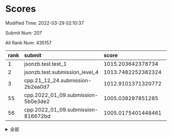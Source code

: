 # Scores

Modified Time: 2022-03-29 02:10:37

Submit Num: 207

All Rank Num: 435157

| rank |               submit               |       score        |       sigma        | pk_num |
| :--- | :--------------------------------- | :----------------- | :----------------- | :----- |
| 1    | jsonzb.test.test_1                 | 1015.203642378734  | 0.8222163479667968 | 8408   |
| 2    | jsonzb.test.submission_level_4     | 1013.7482252382324 | 0.8515074674457047 | 8407   |
| 3    | cpp.21_12_24.submission-2b2ea0d7   | 1012.9101371320772 | 0.795346790631278  | 8403   |
| 55   | cpp.2022_01_09.submission-5b0e3de2 | 1005.038287851285  | 0.7375869435770661 | 8409   |
| 56   | cpp.2022_01_09.submission-816672bd | 1005.0175401448461 | 0.731669195227131  | 8409   |


<details>
<summary>全部</summary>

| rank |                 submit                 |       score        |       sigma        | pk_num |
| :--- | :------------------------------------- | :----------------- | :----------------- | :----- |
| 1    | jsonzb.test.test_1                     | 1015.203642378734  | 0.8222163479667968 | 8408   |
| 2    | jsonzb.test.submission_level_4         | 1013.7482252382324 | 0.8515074674457047 | 8407   |
| 3    | cpp.21_12_24.submission-2b2ea0d7       | 1012.9101371320772 | 0.795346790631278  | 8403   |
| 4    | gobigger.level_3.submission_level_3_43 | 1011.8957939598882 | 0.7966848566400858 | 8413   |
| 5    | gobigger.level_3.submission_level_3_25 | 1011.757379098423  | 0.7935123768398373 | 8409   |
| 6    | gobigger.level_3.submission_level_3_3  | 1011.564541568563  | 0.7914342662617531 | 8409   |
| 7    | gobigger.level_3.submission_level_3_34 | 1011.5025480444046 | 0.7738075999832075 | 8407   |
| 8    | gobigger.level_3.submission_level_3_24 | 1011.4870367025769 | 0.7753913052324283 | 8413   |
| 9    | gobigger.level_3.submission_level_3_12 | 1011.4834871899103 | 0.7772627739541419 | 8414   |
| 10   | gobigger.level_3.submission_level_3_33 | 1011.2670289333134 | 0.7809568065683056 | 8410   |
| 11   | gobigger.level_3.submission_level_3_22 | 1011.2240408472952 | 0.7748112969668756 | 8412   |
| 12   | gobigger.level_3.submission_level_3_46 | 1011.1356005138044 | 0.7885349805697962 | 8408   |
| 13   | gobigger.level_3.submission_level_3_47 | 1010.9821668900481 | 0.7537737237408276 | 8408   |
| 14   | gobigger.level_3.submission_level_3_37 | 1010.942212883015  | 0.7793147021880379 | 8413   |
| 15   | gobigger.level_3.submission_level_3_0  | 1010.9184677021041 | 0.7548503641225247 | 8411   |
| 16   | gobigger.level_3.submission_level_3_40 | 1010.7732074419133 | 0.7664693941522508 | 8405   |
| 17   | gobigger.level_3.submission_level_3_9  | 1010.6098291567232 | 0.7869342656064982 | 8411   |
| 18   | gobigger.level_3.submission_level_3_19 | 1010.5865367020867 | 0.770741905872246  | 8410   |
| 19   | gobigger.level_3.submission_level_3_5  | 1010.5554316946749 | 0.751351346042619  | 8405   |
| 20   | gobigger.level_3.submission_level_3_13 | 1010.5228291253651 | 0.7818196818085767 | 8406   |
| 21   | gobigger.level_3.submission_level_3_44 | 1010.5039997874662 | 0.7677548331759875 | 8409   |
| 22   | gobigger.level_3.submission_level_3_32 | 1010.325670182912  | 0.7628041732678591 | 8406   |
| 23   | gobigger.level_3.submission_level_3_27 | 1010.3247577510774 | 0.772946498340295  | 8411   |
| 24   | gobigger.level_3.submission_level_3_7  | 1010.2685306447664 | 0.7416923455950173 | 8416   |
| 25   | gobigger.level_3.submission_level_3_11 | 1010.135264484314  | 0.743184366441726  | 8410   |
| 26   | gobigger.level_3.submission_level_3_48 | 1010.0757907705336 | 0.7539203224216966 | 8410   |
| 27   | gobigger.level_3.submission_level_3_17 | 1010.0713295472082 | 0.7531869402460806 | 8410   |
| 28   | gobigger.level_3.submission_level_3_29 | 1010.0545187925954 | 0.7691833469522789 | 8410   |
| 29   | gobigger.level_3.submission_level_3_31 | 1010.0311905442331 | 0.7732007586127373 | 8410   |
| 30   | gobigger.level_3.submission_level_3_39 | 1009.9105402546327 | 0.7514195436932186 | 8406   |
| 31   | gobigger.level_3.submission_level_3_42 | 1009.8688845395939 | 0.7588780500604443 | 8406   |
| 32   | gobigger.level_3.submission_level_3_14 | 1009.8628069817386 | 0.7723492880044132 | 8410   |
| 33   | gobigger.level_3.submission_level_3_6  | 1009.8526947998645 | 0.7802713267949263 | 8410   |
| 34   | gobigger.level_3.submission_level_3_15 | 1009.8415617734076 | 0.7429980847195365 | 8411   |
| 35   | gobigger.level_3.submission_level_3_23 | 1009.7935115351778 | 0.7487113496173411 | 8410   |
| 36   | gobigger.level_3.submission_level_3_41 | 1009.6930842710472 | 0.7461760125462062 | 8408   |
| 37   | gobigger.level_3.submission_level_3_49 | 1009.6225891431621 | 0.7694803589176166 | 8411   |
| 38   | gobigger.level_3.submission_level_3_26 | 1009.552126104724  | 0.7624607016603082 | 8408   |
| 39   | gobigger.level_3.submission_level_3_8  | 1009.5239501764504 | 0.7620729559254842 | 8401   |
| 40   | gobigger.level_3.submission_level_3_36 | 1009.5148585901162 | 0.7320600965097994 | 8411   |
| 41   | gobigger.level_3.submission_level_3_1  | 1009.487386989285  | 0.7519318005115251 | 8409   |
| 42   | gobigger.level_3.submission_level_3_16 | 1009.4757484080482 | 0.7515971756384981 | 8407   |
| 43   | gobigger.level_3.submission_level_3_35 | 1009.443826908274  | 0.7602571585443022 | 8408   |
| 44   | gobigger.level_3.submission_level_3_10 | 1009.3009072640311 | 0.76008615314713   | 8404   |
| 45   | gobigger.level_3.submission_level_3_45 | 1009.2795855779669 | 0.7503706909801054 | 8401   |
| 46   | gobigger.level_3.submission_level_3_38 | 1009.2184795151695 | 0.7357287753398232 | 8410   |
| 47   | gobigger.level_3.submission_level_3_18 | 1009.1687769289657 | 0.7561985517472706 | 8406   |
| 48   | gobigger.level_3.submission_level_3_28 | 1009.0659512220433 | 0.7586473661458857 | 8406   |
| 49   | gobigger.level_3.submission_level_3_2  | 1008.9047784144922 | 0.755235780652606  | 8411   |
| 50   | gobigger.level_3.submission_level_3_4  | 1008.888117466877  | 0.7465401667663382 | 8407   |
| 51   | gobigger.level_3.submission_level_3_20 | 1008.7135172667961 | 0.7667443911793785 | 8411   |
| 52   | gobigger.level_3.submission_level_3_30 | 1008.3297425294453 | 0.7825907186173561 | 8404   |
| 53   | gobigger.level_3.submission_level_3_21 | 1007.4344093274245 | 0.7388068675106122 | 8404   |
| 54   | gobigger.level_1.submission_level_1_41 | 1005.3982350881623 | 0.7321575310089928 | 8409   |
| 55   | cpp.2022_01_09.submission-5b0e3de2     | 1005.038287851285  | 0.7375869435770661 | 8409   |
| 56   | cpp.2022_01_09.submission-816672bd     | 1005.0175401448461 | 0.731669195227131  | 8409   |
| 57   | gobigger.level_1.submission_level_1_49 | 1004.5424043372046 | 0.7225591290040893 | 8411   |
| 58   | gobigger.level_1.submission_level_1_8  | 1004.4685370193818 | 0.7285156428943901 | 8407   |
| 59   | gobigger.level_1.submission_level_1_42 | 1004.1719770975865 | 0.7188674454892673 | 8411   |
| 60   | gobigger.level_1.submission_level_1_33 | 1004.0939857056094 | 0.7186116663089522 | 8409   |
| 61   | gobigger.level_1.submission_level_1_20 | 1004.0537896828251 | 0.7188454009663154 | 8405   |
| 62   | gobigger.level_1.submission_level_1_45 | 1004.0475475690474 | 0.7039278633255038 | 8415   |
| 63   | gobigger.level_1.submission_level_1_47 | 1004.0297765710652 | 0.7210897758797914 | 8407   |
| 64   | gobigger.level_1.submission_level_1_29 | 1003.8417033247556 | 0.7137336417947926 | 8405   |
| 65   | gobigger.level_1.submission_level_1_17 | 1003.7999484529515 | 0.7206051383659066 | 8413   |
| 66   | gobigger.level_1.submission_level_1_37 | 1003.7020970228208 | 0.7099651424345088 | 8410   |
| 67   | gobigger.level_1.submission_level_1_2  | 1003.6578165288676 | 0.7210588588373517 | 8412   |
| 68   | gobigger.level_1.submission_level_1_43 | 1003.6087127087995 | 0.7102676379623165 | 8408   |
| 69   | gobigger.level_1.submission_level_1_10 | 1003.6065268884743 | 0.7185693649004545 | 8411   |
| 70   | gobigger.level_1.submission_level_1_12 | 1003.5905920166645 | 0.7234353002103608 | 8416   |
| 71   | gobigger.level_1.submission_level_1_36 | 1003.5780071850044 | 0.7336114681046402 | 8411   |
| 72   | gobigger.level_1.submission_level_1_26 | 1003.4710663389608 | 0.7202154051543204 | 8405   |
| 73   | gobigger.level_1.submission_level_1_3  | 1003.4247287721923 | 0.7235685818955704 | 8405   |
| 74   | gobigger.level_1.submission_level_1_7  | 1003.4036524175536 | 0.7179835557214974 | 8408   |
| 75   | gobigger.level_1.submission_level_1_23 | 1003.3650232029262 | 0.7139366293885829 | 8410   |
| 76   | gobigger.level_1.submission_level_1_0  | 1003.29348203736   | 0.7113670662617569 | 8406   |
| 77   | gobigger.level_1.submission_level_1_24 | 1003.2388344446786 | 0.7167649192036822 | 8412   |
| 78   | gobigger.level_1.submission_level_1_14 | 1003.2011062875407 | 0.7058196147869323 | 8413   |
| 79   | gobigger.level_1.submission_level_1_15 | 1003.1980405546972 | 0.7150278475910341 | 8407   |
| 80   | gobigger.level_1.submission_level_1_5  | 1003.1460522496461 | 0.7160975080750868 | 8418   |
| 81   | gobigger.level_1.submission_level_1_22 | 1003.1384884924893 | 0.7165049734062373 | 8404   |
| 82   | gobigger.level_1.submission_level_1_16 | 1003.1341960953708 | 0.7081812512841628 | 8404   |
| 83   | gobigger.level_1.submission_level_1_40 | 1003.115875735219  | 0.7116883206029947 | 8409   |
| 84   | gobigger.level_1.submission_level_1_25 | 1003.112930182499  | 0.7144542305485673 | 8410   |
| 85   | gobigger.level_1.submission_level_1_27 | 1003.052224556506  | 0.7169158911965522 | 8410   |
| 86   | gobigger.level_1.submission_level_1_6  | 1003.0188551890092 | 0.7209247752364815 | 8405   |
| 87   | gobigger.level_1.submission_level_1_34 | 1002.961208115446  | 0.7136666426191582 | 8410   |
| 88   | gobigger.level_1.submission_level_1_9  | 1002.8344974035122 | 0.7048529052654294 | 8409   |
| 89   | gobigger.level_1.submission_level_1_35 | 1002.830987615923  | 0.7166172634973128 | 8408   |
| 90   | gobigger.level_1.submission_level_1_13 | 1002.8309520279444 | 0.7117171539327621 | 8408   |
| 91   | gobigger.level_1.submission_level_1_1  | 1002.7869261443491 | 0.70529503682109   | 8410   |
| 92   | gobigger.level_1.submission_level_1_30 | 1002.7672524503467 | 0.7177298240714659 | 8409   |
| 93   | gobigger.level_1.submission_level_1_4  | 1002.7311921236554 | 0.7209897330342018 | 8408   |
| 94   | gobigger.level_1.submission_level_1_31 | 1002.7117594781745 | 0.6998188800473742 | 8407   |
| 95   | gobigger.level_1.submission_level_1_11 | 1002.4913060769561 | 0.7250437893718007 | 8405   |
| 96   | gobigger.level_1.submission_level_1_39 | 1002.4897701294561 | 0.7067650820133147 | 8410   |
| 97   | gobigger.level_1.submission_level_1_18 | 1002.4030344451415 | 0.7348475573840081 | 8408   |
| 98   | gobigger.level_1.submission_level_1_21 | 1002.2145093607687 | 0.7249911089125934 | 8411   |
| 99   | gobigger.level_1.submission_level_1_44 | 1002.1735574980913 | 0.7048305013350947 | 8412   |
| 100  | gobigger.level_1.submission_level_1_46 | 1002.1714362352466 | 0.7200366487068048 | 8410   |
| 101  | gobigger.level_1.submission_level_1_28 | 1002.1387648273532 | 0.7072035892745563 | 8407   |
| 102  | gobigger.level_1.submission_level_1_38 | 1002.0406737805289 | 0.7244432969805414 | 8410   |
| 103  | gobigger.level_1.submission_level_1_19 | 1001.9945194272087 | 0.7166022678641388 | 8407   |
| 104  | gobigger.level_1.submission_level_1_48 | 1001.9170514149134 | 0.7160284249453585 | 8409   |
| 105  | gobigger.level_1.submission_level_1_32 | 1001.7557629966248 | 0.7193523882859629 | 8406   |
| 106  | gobigger.random.submission_random_27   | 997.64761478816    | 0.6952478944676246 | 8408   |
| 107  | gobigger.random.submission_random_41   | 997.6402712190082  | 0.7030029692593815 | 8406   |
| 108  | gobigger.random.submission_random_8    | 996.7824043301495  | 0.7065092094227768 | 8402   |
| 109  | gobigger.random.submission_random_44   | 996.7526821288601  | 0.7128299942125281 | 8406   |
| 110  | gobigger.random.submission_random_13   | 996.6105700117273  | 0.7030603620297081 | 8408   |
| 111  | gobigger.random.submission_random_10   | 996.569294665363   | 0.7110604086305697 | 8408   |
| 112  | gobigger.random.submission_random_30   | 996.5234748876501  | 0.7081897810356855 | 8408   |
| 113  | gobigger.random.submission_random_31   | 996.4949154663987  | 0.7188085603158196 | 8405   |
| 114  | gobigger.random.submission_random_4    | 996.4857460602291  | 0.7091758731385026 | 8405   |
| 115  | gobigger.random.submission_random_43   | 996.4800771934267  | 0.7095361163492393 | 8411   |
| 116  | gobigger.random.submission_random_34   | 996.4510025039921  | 0.7043764691687059 | 8407   |
| 117  | gobigger.random.submission_random_19   | 996.4073224870458  | 0.7121449299428182 | 8408   |
| 118  | gobigger.random.submission_random_14   | 996.4009685180423  | 0.703625543676359  | 8410   |
| 119  | gobigger.random.submission_random_37   | 996.3784564712548  | 0.6996681405498602 | 8413   |
| 120  | gobigger.random.submission_random_39   | 996.3741861241281  | 0.702722303026818  | 8411   |
| 121  | gobigger.random.submission_random_3    | 996.3693549722375  | 0.7110786122510828 | 8406   |
| 122  | gobigger.random.submission_random_11   | 996.3494505188775  | 0.7259390600477491 | 8412   |
| 123  | gobigger.random.submission_random_49   | 996.3231572953682  | 0.714857338234441  | 8411   |
| 124  | gobigger.random.submission_random_18   | 996.312622648928   | 0.7143003577130722 | 8410   |
| 125  | gobigger.random.submission_random_46   | 996.2002473737303  | 0.7083349855525805 | 8408   |
| 126  | gobigger.random.submission_random_7    | 996.1953569651893  | 0.7232416187087642 | 8411   |
| 127  | gobigger.random.submission_random_33   | 996.104168068024   | 0.7023147574922126 | 8409   |
| 128  | gobigger.random.submission_random_16   | 996.0340674167713  | 0.7139843469087498 | 8409   |
| 129  | gobigger.random.submission_random_38   | 996.0120546891869  | 0.7104005141242637 | 8403   |
| 130  | gobigger.random.submission_random_6    | 996.0102809721132  | 0.7121056753252349 | 8409   |
| 131  | gobigger.random.submission_random_25   | 995.9804340190572  | 0.7159594367055324 | 8407   |
| 132  | gobigger.random.submission_random_0    | 995.9801487036431  | 0.7033337629198382 | 8410   |
| 133  | gobigger.random.submission_random_5    | 995.9512859050777  | 0.7114655952450143 | 8411   |
| 134  | gobigger.random.submission_random_47   | 995.8566184026552  | 0.7168343223321272 | 8407   |
| 135  | gobigger.random.submission_random_29   | 995.8369548353369  | 0.7025053238160396 | 8409   |
| 136  | gobigger.random.submission_random_48   | 995.8085983636169  | 0.7285697502386062 | 8408   |
| 137  | gobigger.random.submission_random_35   | 995.7938803123617  | 0.7099903742425083 | 8413   |
| 138  | gobigger.random.submission_random_40   | 995.7793288199039  | 0.703993568596493  | 8411   |
| 139  | gobigger.random.submission_random_32   | 995.7764485677912  | 0.7162203449133445 | 8408   |
| 140  | gobigger.random.submission_random_9    | 995.7387591212057  | 0.701454773081874  | 8407   |
| 141  | gobigger.random.submission_random_36   | 995.7312002754438  | 0.7029553876791205 | 8409   |
| 142  | gobigger.random.submission_random_20   | 995.5918662373736  | 0.7121633635632041 | 8414   |
| 143  | gobigger.random.submission_random_45   | 995.5228421947351  | 0.7127534745580235 | 8407   |
| 144  | gobigger.random.submission_random_26   | 995.5109100265105  | 0.7087929230936045 | 8411   |
| 145  | gobigger.random.submission_random_28   | 995.4981008595939  | 0.7028909900702959 | 8405   |
| 146  | gobigger.random.submission_random_15   | 995.4563359815212  | 0.702267112313022  | 8409   |
| 147  | gobigger.random.submission_random_12   | 995.4320877099599  | 0.7115912155530494 | 8409   |
| 148  | gobigger.random.submission_random_1    | 995.400321661433   | 0.7253853167642388 | 8408   |
| 149  | gobigger.random.submission_random_22   | 995.2961505945805  | 0.7262835452621218 | 8407   |
| 150  | gobigger.random.submission_random_21   | 995.2710015878214  | 0.7056801007618099 | 8410   |
| 151  | gobigger.random.submission_random_42   | 995.2573006595193  | 0.7177199989476614 | 8413   |
| 152  | gobigger.random.submission_random_24   | 995.1753559853239  | 0.7252703632763621 | 8414   |
| 153  | gobigger.random.submission_random_23   | 995.019458268201   | 0.6942684479633515 | 8411   |
| 154  | gobigger.random.submission_random_2    | 995.0151014847577  | 0.707493528037609  | 8411   |
| 155  | gobigger.random.submission_random_17   | 994.4970686361696  | 0.7247930095694382 | 8411   |
| 156  | gobigger.level_2.submission_level_2_12 | 994.0224486972588  | 0.7156394242332571 | 8412   |
| 157  | gobigger.level_2.submission_level_2_47 | 993.7945033709148  | 0.7271108483865855 | 8411   |
| 158  | gobigger.level_2.submission_level_2_11 | 993.7087176534187  | 0.7376232613726577 | 8409   |
| 159  | gobigger.level_2.submission_level_2_8  | 993.5066025025118  | 0.746189031643521  | 8409   |
| 160  | gobigger.level_2.submission_level_2_0  | 993.2005944743808  | 0.735227063002339  | 8407   |
| 161  | gobigger.level_2.submission_level_2_6  | 993.185377754277   | 0.7282882283309468 | 8412   |
| 162  | gobigger.level_2.submission_level_2_9  | 993.1681483199152  | 0.7124510801925976 | 8399   |
| 163  | gobigger.level_2.submission_level_2_2  | 993.0246479200187  | 0.746783820138853  | 8414   |
| 164  | gobigger.level_2.submission_level_2_43 | 993.0051053078146  | 0.7353067214758459 | 8407   |
| 165  | gobigger.level_2.submission_level_2_13 | 993.000469566258   | 0.7456142991501911 | 8409   |
| 166  | gobigger.level_2.submission_level_2_39 | 992.6125136006401  | 0.7302374018722775 | 8407   |
| 167  | gobigger.level_2.submission_level_2_15 | 992.5943341901694  | 0.7547225642642644 | 8409   |
| 168  | gobigger.level_2.submission_level_2_42 | 992.5528966105061  | 0.7469109663196469 | 8403   |
| 169  | gobigger.level_2.submission_level_2_21 | 992.4426085910052  | 0.7476001128180371 | 8413   |
| 170  | gobigger.level_2.submission_level_2_49 | 992.4322750599284  | 0.740508889860428  | 8399   |
| 171  | gobigger.level_2.submission_level_2_28 | 992.4266970961862  | 0.7420401497792524 | 8412   |
| 172  | gobigger.level_2.submission_level_2_29 | 992.418318704919   | 0.7595052415968165 | 8411   |
| 173  | gobigger.level_2.submission_level_2_14 | 992.3543194839712  | 0.7605650532017695 | 8414   |
| 174  | gobigger.level_2.submission_level_2_1  | 992.309330921414   | 0.7493077617909696 | 8402   |
| 175  | gobigger.level_2.submission_level_2_19 | 992.298812832255   | 0.7396317937180498 | 8409   |
| 176  | gobigger.level_2.submission_level_2_34 | 992.1850383578013  | 0.7361384461543216 | 8409   |
| 177  | gobigger.level_2.submission_level_2_35 | 992.1789550633239  | 0.7400653396145914 | 8409   |
| 178  | gobigger.level_2.submission_level_2_48 | 992.1759829633401  | 0.7445337392307094 | 8407   |
| 179  | gobigger.level_2.submission_level_2_27 | 992.114303419784   | 0.7533155956460047 | 8413   |
| 180  | gobigger.level_2.submission_level_2_37 | 992.0261311892041  | 0.765341057735487  | 8409   |
| 181  | gobigger.level_2.submission_level_2_33 | 991.998124545296   | 0.7506240134466957 | 8406   |
| 182  | gobigger.level_2.submission_level_2_23 | 991.9732446170374  | 0.7461029234666462 | 8412   |
| 183  | gobigger.level_2.submission_level_2_30 | 991.9639886556294  | 0.7573446874759352 | 8407   |
| 184  | gobigger.level_2.submission_level_2_40 | 991.9602093883813  | 0.7446864494698094 | 8411   |
| 185  | gobigger.level_2.submission_level_2_45 | 991.9240245402215  | 0.7518241016301581 | 8410   |
| 186  | gobigger.level_2.submission_level_2_4  | 991.8589541367531  | 0.741116149334183  | 8407   |
| 187  | gobigger.level_2.submission_level_2_36 | 991.8322735679938  | 0.7527385497893955 | 8408   |
| 188  | gobigger.level_2.submission_level_2_7  | 991.7701100828956  | 0.7391551703662456 | 8408   |
| 189  | gobigger.level_2.submission_level_2_18 | 991.7587238455742  | 0.7345634054641668 | 8409   |
| 190  | gobigger.level_2.submission_level_2_31 | 991.7506351124185  | 0.7499303293975603 | 8409   |
| 191  | gobigger.level_2.submission_level_2_22 | 991.7423287412836  | 0.7345576617457635 | 8406   |
| 192  | gobigger.level_2.submission_level_2_46 | 991.7093722791442  | 0.7408151046653384 | 8408   |
| 193  | gobigger.level_2.submission_level_2_20 | 991.6321870790492  | 0.7305721920653522 | 8410   |
| 194  | gobigger.level_2.submission_level_2_41 | 991.6221772963097  | 0.7494376247788481 | 8411   |
| 195  | gobigger.level_2.submission_level_2_44 | 991.6161877108563  | 0.7447973778764467 | 8412   |
| 196  | gobigger.level_2.submission_level_2_10 | 991.583038071926   | 0.7516257665076533 | 8410   |
| 197  | gobigger.level_2.submission_level_2_38 | 991.3355963548739  | 0.7547906799100146 | 8411   |
| 198  | gobigger.level_2.submission_level_2_3  | 991.3261344587462  | 0.7431382451487166 | 8407   |
| 199  | gobigger.level_2.submission_level_2_5  | 991.2017070524321  | 0.754865364583727  | 8412   |
| 200  | gobigger.level_2.submission_level_2_26 | 991.1712799508424  | 0.7613458992443847 | 8408   |
| 201  | gobigger.level_2.submission_level_2_25 | 990.7669423923691  | 0.7602157754526517 | 8406   |
| 202  | gobigger.level_2.submission_level_2_24 | 990.6162836844185  | 0.7394442479695144 | 8412   |
| 203  | gobigger.level_2.submission_level_2_17 | 990.5771937048895  | 0.764468302595791  | 8409   |
| 204  | gobigger.level_2.submission_level_2_16 | 990.5192730950521  | 0.758531168146674  | 8412   |
| 205  | gobigger.level_2.submission_level_2_32 | 990.0851825802436  | 0.7780179102454826 | 8410   |
| 206  | gobigger.none.submission_none_0        | 979.7334332159304  | 1.1870083308862    | 8406   |
| 207  | gobigger.none.submission_none_1        | 976.7032892603156  | 1.4426833943135984 | 8413   |

</details>